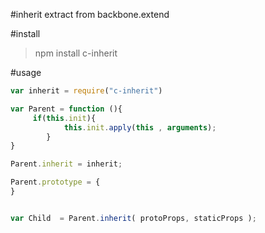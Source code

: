 #inherit 
extract from backbone.extend


#install
> npm install  c-inherit

#usage
```javascript
var inherit = require("c-inherit")

var Parent = function (){
     if(this.init){
            this.init.apply(this , arguments);
        }
}

Parent.inherit = inherit;

Parent.prototype = {
}


var Child  = Parent.inherit( protoProps, staticProps );

```